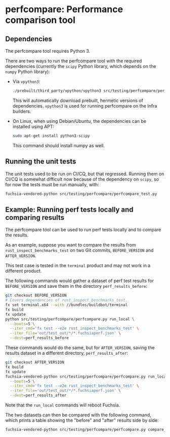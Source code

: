 # perfcompare: Performance comparison tool

## Dependencies

The perfcompare tool requires Python 3.

There are two ways to run the perfcompare tool with the required
dependencies (currently the `scipy` Python library, which depends
on the `numpy` Python library):

* Via `vpython3`:

  ```sh
  ./prebuilt/third_party/vpython/vpython3 src/testing/perfcompare/perfcompare.py
  ```

  This will automatically download prebuilt, hermetic versions of
  dependencies.  `vpython3` is used for running perfcompare on the
  Infra builders.

* On Linux, when using Debian/Ubuntu, the dependencies can be
  installed using APT:

  ```sh
  sudo apt-get install python3-scipy
  ```

  This command should install numpy as well.

## Running the unit tests

The unit tests used to be run on CI/CQ, but that regressed.  Running
them on CI/CQ is somewhat difficult now because of the dependency on
`scipy`, so for now the tests must be run manually, with:

```sh
fuchsia-vendored-python src/testing/perfcompare/perfcompare_test.py
```

## Example: Running perf tests locally and comparing results

The perfcompare tool can be used to run perf tests locally and to
compare the results.

As an example, suppose you want to compare the results from
`rust_inspect_benchmarks_test` on two Git commits,
`BEFORE_VERSION` and `AFTER_VERSION`.

This test case is tested in the `terminal` product and may not work in
a different product.

The following commands would gather a dataset of perf test results for
`BEFORE_VERSION` and save them in the directory `perf_results_before`:

```sh
git checkout BEFORE_VERSION
# Covers dependencies of rust_inspect_benchmarks_test.
fx set terminal.x64 --with //bundles/buildbot/terminal
fx build
fx update
python src/testing/perfcompare/perfcompare.py run_local \
  --boots=5 \
  --iter_cmd='fx test --e2e rust_inspect_benchmarks_test' \
  --iter_file='out/test_out/*/*.fuchsiaperf.json' \
  --dest=perf_results_before
```

These commands would do the same, but for `AFTER_VERSION`, saving the
results dataset in a different directory, `perf_results_after`:

```sh
git checkout AFTER_VERSION
fx build
fx update
fuchsia-vendored-python src/testing/perfcompare/perfcompare.py run_local \
  --boots=5 \
  --iter_cmd='fx test --e2e rust_inspect_benchmarks_test' \
  --iter_file='out/test_out/*/*.fuchsiaperf.json' \
  --dest=perf_results_after
```

Note that the `run_local` commands will reboot Fuchsia.

The two datasets can then be compared with the following command,
which prints a table showing the "before" and "after" results side by
side:

```sh
fuchsia-vendored-python src/testing/perfcompare/perfcompare.py compare_perf perf_results_before perf_results_after
```
